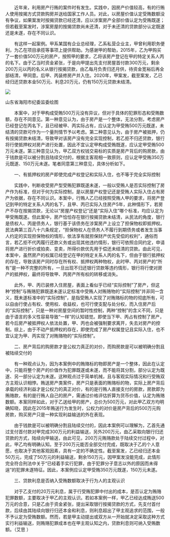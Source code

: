 　　近年来，利用房产行贿的案件时有发生。实践中，因房产价值较高，有的行贿人使用按揭方式贷款购房并送给国家工作人员。对此，以房屋价值认定受贿数额没有争议，如果案发时按揭贷款已经还清，应以涉案房产全部价值认定为受贿既遂；但若截至案发时，涉案房屋的按揭贷款尚未还清，对于未还清的贷款部分认定既遂还是未遂，存在不同认识。

　　有这样一起案例。甲系某国有企业总经理，乙系私营企业主，甲曾利用职务便利，为乙在项目承揽等事项上提供帮助。为感谢甲的帮助，2015年，乙为甲购买了一套价值500万元的房产，按照甲的要求，乙将该房产登记在甲的特定关系人丙的名下。由于乙当时资金紧张，于是向甲提出先支付房屋首付款300万元，剩余200万元以丙的名义从银行按揭贷款，由乙每月负责归还月供，待资金宽裕后再全部结清，甲同意。后甲、丙装修房产并入住。2020年，甲案发，截至案发，乙已经归还贷款本金50万元、利息20万元，仍有150万元贷款未结清。

![](https://www.ccdi.gov.cn/hdjln/ywtt/202404/W020240429612581020744.jpeg)

山东省海阳市纪委监委绘图

　　本案中，对于甲构成受贿500万元没有异议，但对于具体的犯罪形态和受贿数额，存在不同意见。第一种意见认为，由于房产是一个整体，无法分割，考虑房产已经登记在丙名下，且已经被甲、丙实际占有，应认定为甲受贿500万元既遂，未结清的贷款可作为一个量刑情节予以考虑。第二种意见认为，由于房产被抵押，仍有按揭贷款未结清，导致甲对该房产没有完全实现控制，若乙拒不归还贷款，银行将行使抵押权对房产进行处置，因此不宜认定甲构成受贿既遂，应认定甲受贿500万元未遂。第三种意见认为，甲乙双方权钱交易标的实质是房产背后的购房款，由于钱款是可以被分割且陆续交付的，根据主客观相一致原则，应认定甲受贿350万元既遂、150万元未遂。笔者同意第三种意见，具体分析如下。

　　一、有抵押权的房产即使完成产权登记和实际入住，也不等于完全实际控制

　　实践中，判断收受房产型受贿犯罪既遂未遂，一般以受贿人是否实际控制了房产作为标准，但对于何为实际控制，是以房屋产权登记还是受贿人实际入住占有房产为依据，存在不同认识。本案中，行贿人乙已经按照受贿人甲的要求，将房产登记到甲的特定关系人丙的名下，且甲、丙已实际入住房产5年，此种情形下，若房产不存在按揭贷款，无论以“房屋产权登记”还是“实际入住”哪个标准，均应认定为甲受贿既遂。但此案中，房产恰恰存在银行按揭贷款未结清，从民法的角度，银行是债权人、丙是债务人，银行基于该债务在涉案房产上设立了担保物权即抵押权。民法典第三百八十六条规定，“担保物权人在债务人不履行到期债务或者发生当事人约定的实现担保物权的情形，依法享有就担保财产优先受偿的权利”，通俗而言，若乙拒不代丙履行还款义务或出现其他违约情形，银行可依照合同约定，申请将房产进行折价或拍卖、变卖，所得价款优先用于偿还未结清的贷款。由此可见，本案中，虽然房产的权属已经登记在甲的特定关系人丙的名下，但由于银行抵押权的存在，导致该房产同时存在所有权、抵押权两种物权，此时甲、丙对房产的“所有”是一种不完整的所有，一旦出现不归还银行贷款等违约情形，银行将行使对房产的抵押权，最终将导致甲、丙房产所有权的转移或消失。

　　此外，甲、丙已装修入住房屋，表面上看似乎已经“实际控制”了房产，但这种“控制”与贿赂犯罪既遂未遂认定标准中受贿人对贿赂物的“实际控制”并非同一含义，既未遂标准中的“实际控制”，是指受贿人实现了对贿赂标的物的彻底所有，可以自由行使占有权、使用权、收益权，也可行使支配与处分权，而入住房产后的“实际控制”，只是一种对房屋空间的暂时性控制，两种“控制”的含义不同，只是由于语言的多义性容易导致“一样”的认知错觉。即使当下甲、丙占有控制了房产，若今后房产被抵押权人依法处置，甲、丙也会被强制要求离开，失去对房产的控制。综上，由于不动产抵押权的存在，即使完成了房产权属登记且实际入住，也不宜认定为甲、丙实现了对贿赂物的“实际控制”。

　　二、房产背后的购房款才是公权力真正的对价，而购房款是可以被明确分割且被陆续交付的

　　有一种观点认为，因为本案例中的贿赂标的物即房产是一个整体，因此在认定中，只能将整个房产的价值作为犯罪既遂或未遂，而不能将其分割，部分认定为既遂、另一部分认定为未遂。这种观点过于简单机械，且与客观实际情况和行受贿双方主观认识相悖。贿送房产类案件，房产只是表面的贿赂标的物，实际上房产背后承载的经济利益才是公权力的真正对价，有的是行贿人直接支付的房款，房款即为贿赂款，有的是行贿人自己的房产，需通过价格评估折算为货币价值，认定为贿赂数额。本案同样如此，对于乙送给甲的房产，总价为500万元，对此甲乙双方均明确知晓，因此在2015年贿送行为发生时，公权力的对价是房产背后的500万元购房款，购买房产只是一种实现利益输送的外在表现。 

　　由于钱款是可以被明确分割且陆续交付的，因此本案例可以理解为，乙首先通过支付首付款对甲完成300万元的利益输送，另外200万元，由乙采取向银行归还贷款的方式，陆续向甲输送，由此可见，200万元贿赂款处于陆续交付过程中，对此，甲乙均有明确认知。至于200万元能否全部交付完成，既取决于乙的个人意愿，也取决于其他客观因素，具有一定的不确定性。截至案发，乙已经归还本金50万元，完成了50万元的利益输送，剩余150万元，因甲案发没能完成，此情形完全符合刑法中关于“已经着手实行犯罪，由于犯罪分子意志以外的原因而未得逞”的犯罪未遂特征。因此，本案例应认定甲受贿350万元既遂，150万元未遂。

　　三、贷款利息是否纳入受贿数额取决于行为人的主观认识

　　对于乙支付的20万元利息，属于行受贿犯罪中付出的成本，是否认定为贿赂犯罪数额，主要取决于甲乙的主观认识。若如本案例一样，甲乙已经达成贿送500万元的合意，只是乙由于资金紧张，提出采取银行按揭贷款的方式，先支付首付款，后续由其陆续向银行归还本金和利息，则利息超出了甲主观追求的范围，一般不予认定为受贿数额。然而，若是甲主动提出或双方从一开始就决定采取这种方式实行利益输送，则贿赂犯罪成本也在甲主观认知之内，贷款利息则可纳入受贿数额。（艾思 ）